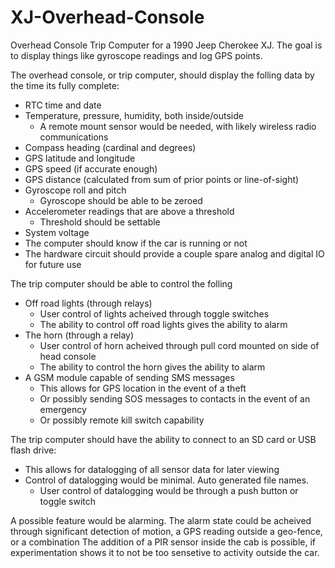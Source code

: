 # XJ-Overhead-Console
Overhead Console Trip Computer for a 1990 Jeep Cherokee XJ. The goal is to display things like gyroscope readings and log GPS points.

The overhead console, or trip computer, should display the folling data by the time its fully complete:
- RTC time and date
- Temperature, pressure, humidity, both inside/outside
  - A remote mount sensor would be needed, with likely wireless radio communications
- Compass heading (cardinal and degrees)
- GPS latitude and longitude
- GPS speed (if accurate enough)
- GPS distance (calculated from sum of prior points or line-of-sight)
- Gyroscope roll and pitch
  - Gyroscope should be able to be zeroed
- Accelerometer readings that are above a threshold
  - Threshold should be settable
- System voltage
- The computer should know if the car is running or not
- The hardware circuit should provide a couple spare analog and digital IO for future use


The trip computer should be able to control the folling
- Off road lights (through relays)
  - User control of lights acheived through toggle switches
  - The ability to control off road lights gives the ability to alarm
- The horn (through a relay)
  - User control of horn acheived through pull cord mounted on side of head console
  - The ability to control the horn gives the ability to alarm
- A GSM module capable of sending SMS messages
  - This allows for GPS location in the event of a theft
  - Or possibly sending SOS messages to contacts in the event of an emergency
  - Or possibly remote kill switch capability

The trip computer should have the ability to connect to an SD card or USB flash drive:
- This allows for datalogging of all sensor data for later viewing
- Control of datalogging would be minimal. Auto generated file names.
  - User control of datalogging would be through a push button or toggle switch

A possible feature would be alarming. The alarm state could be acheived
through significant detection of motion, a GPS reading outside a geo-fence, or a combination
The addition of a PIR sensor inside the cab is possible, if experimentation shows it to not be too sensetive to activity outside the car.
